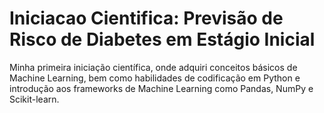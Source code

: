 # Iniciacao Cientifica: Previsão de Risco de Diabetes em Estágio Inicial
Minha primeira iniciação científica, onde adquiri conceitos básicos de Machine Learning, bem como habilidades de codificação em Python e introdução aos frameworks de Machine Learning como Pandas, NumPy e Scikit-learn.
